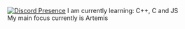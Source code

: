 [![Discord Presence](https://lanyard.cnrad.dev/api/766400094358208563)](https://discord.com/users/766400094358208563)
I am currently learning: C++, C and JS <br>
My main focus currently is Artemis
